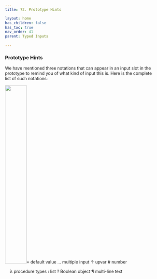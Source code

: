 ```yaml
---
title: 72. Prototype Hints

layout: home
has_children: false
has_toc: true
nav_order: 41
parent: Typed Inputs

---
```


### Prototype Hints

We have mentioned three notations that can appear in an input slot in
the prototype to remind you of what kind of input this is. Here is the
complete list of such notations:

<img src="/snap-manual/assets/images/image685.png" style="width:71px; height:587px">= default value ... multiple input ↑ upvar
\# number

<img src="/snap-manual/assets/images/image686.png" style="width:16px; height:13px">λ procedure types ⫶ list ? Boolean object
¶ multi-line text

